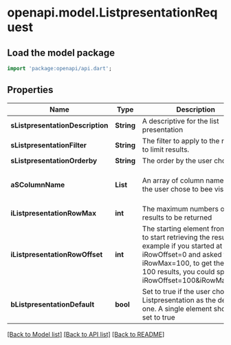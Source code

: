 # openapi.model.ListpresentationRequest

## Load the model package
```dart
import 'package:openapi/api.dart';
```

## Properties
Name | Type | Description | Notes
------------ | ------------- | ------------- | -------------
**sListpresentationDescription** | **String** | A descriptive for the list presentation | 
**sListpresentationFilter** | **String** | The filter to apply to the request to limit results. | 
**sListpresentationOrderby** | **String** | The order by the user chose | 
**aSColumnName** | **List<String>** | An array of column names that the user chose to bee visible | [default to const []]
**iListpresentationRowMax** | **int** | The maximum numbers of results to be returned | 
**iListpresentationRowOffset** | **int** | The starting element from where to start retrieving the results. For example if you started at iRowOffset=0 and asked for iRowMax=100, to get the next 100 results, you could specify iRowOffset=100&iRowMax=100, | 
**bListpresentationDefault** | **bool** | Set to true if the user chose this Listpresentation as the default one. A single element should be set to true | 

[[Back to Model list]](../README.md#documentation-for-models) [[Back to API list]](../README.md#documentation-for-api-endpoints) [[Back to README]](../README.md)


